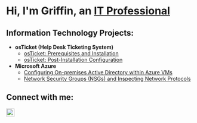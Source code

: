 <h1>Hi, I'm Griffin, an <a href="https://www.linkedin.com/in/griffincammarota">IT Professional</a></h1>

<h2> Information Technology Projects:</h2>

- <b>osTicket (Help Desk Ticketing System)</b>
  - [osTicket: Prerequisites and Installation](https://github.com/GriffinCammarota/osTicket-Prereqs)
  - [osTicket: Post-Installation Configuration](https://github.com/joshmadakorcc/post-install-config)
- <b>Microsoft Azure</b>
  - [Configuring On-premises Active Directory within Azure VMs](https://github.com/GriffinCammarota/Azure)
  - [Network Security Groups (NSGs) and Inspecting Network Protocols](https://github.com/GriffinCammarota/NSG)

<h2>Connect with me:</h2>


[<img align="left" alt="Josh | LinkedIn" width="22px" src="https://cdn.jsdelivr.net/npm/simple-icons@v3/icons/linkedin.svg" />][linkedin]


[linkedin]: https://www.linkedin.com/in/griffincammarota
